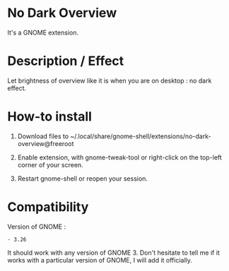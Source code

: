 # No Dark Overview
It's a GNOME extension.

# Description / Effect
Let brightness of overview like it is when you are on desktop : no dark effect.

# How-to install

1. Download files to ~/.local/share/gnome-shell/extensions/no-dark-overview@freeroot

2. Enable extension, with gnome-tweak-tool or right-click on the top-left corner of your screen.
3. Restart gnome-shell or reopen your session.

# Compatibility
Version of GNOME :

    · 3.26

It should work with any version of GNOME 3. Don't hesitate to tell me if it works with a particular version of GNOME, I will add it officially.
